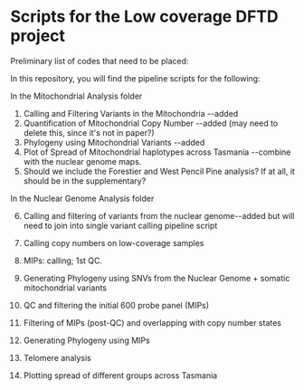 # Scripts for the Low coverage DFTD project


Preliminary list of codes that need to be placed:

In this repository, you will find the pipeline scripts for the following:

In the Mitochondrial Analysis folder
1) Calling and Filtering Variants in the Mitochondria --added
2) Quantification of Mitochondrial Copy Number --added (may need to delete this, since it's not in paper?)
3) Phylogeny using Mitochondrial Variants --added
4) Plot of Spread of Mitochondrial haplotypes across Tasmania --combine with the nuclear genome maps.
5) Should we include the Forestier and West Pencil Pine analysis? If at all, it should be in the supplementary?

In the Nuclear Genome Analysis folder

6) Calling and filtering of variants from the nuclear genome--added but will need to join into single variant calling pipeline script
7) Calling copy numbers on low-coverage samples
8) MIPs: calling; 1st QC.
9) Generating Phylogeny using SNVs from the Nuclear Genome + somatic mitochondrial variants 
10) QC and filtering the initial 600 probe panel (MIPs)
11) Filtering of MIPs (post-QC) and overlapping with copy number states
12) Generating Phylogeny using MIPs
13) Telomere analysis

14) Plotting spread of different groups across Tasmania
